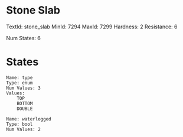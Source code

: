 # Stone Slab
TextId: stone_slab
MinId: 7294
MaxId: 7299
Hardness: 2
Resistance: 6

Num States: 6
# States
```
Name: type
Type: enum
Num Values: 3
Values:
    TOP
    BOTTOM
    DOUBLE

Name: waterlogged
Type: bool
Num Values: 2
```